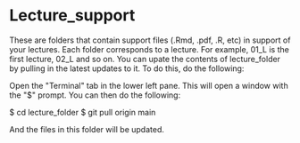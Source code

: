 # Lecture_support

These are folders that contain support files (.Rmd, .pdf, .R, etc)
in support of your lectures. Each folder corresponds to a lecture. For
example, 01_L is the first lecture, 02_L and so on. You can upate the
contents of lecture_folder by pulling in the latest updates to it. To
do this, do the following:

Open the "Terminal" tab in the lower left pane. This will open a window
with the "$" prompt. You can then do the following:

  $ cd lecture_folder 
  $ git pull origin main

And the files in this folder will be updated.
